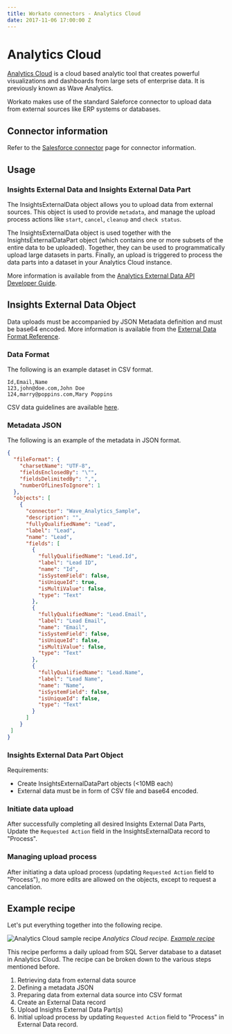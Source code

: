 ```yaml
---
title: Workato connectors - Analytics Cloud
date: 2017-11-06 17:00:00 Z
---
```


# Analytics Cloud
[Analytics Cloud](https://www.salesforce.com/products/einstein-analytics/features/) is a cloud based analytic tool that creates powerful visualizations and dashboards from large sets of enterprise data. It is previously known as Wave Analytics.

Workato makes use of the standard Saleforce connector to upload data from external sources like ERP systems or databases.

## Connector information
Refer to the [Salesforce connector](salesforce.md) page for connector information.

## Usage

### Insights External Data and Insights External Data Part
The InsightsExternalData object allows you to upload data from external sources. This object is used to provide `metadata`, and manage the upload process actions like `start`, `cancel`, `cleanup` and `check status`.

The InsightsExternalData object is used together with the InsightsExternalDataPart object (which contains one or more subsets of the entire data to be uploaded). Together, they can be used to programmatically upload large datasets in parts. Finally, an upload is triggered to process the data parts into a dataset in your Analytics Cloud instance.

More information is available from the [Analytics External Data API Developer Guide](https://developer.salesforce.com/docs/atlas.en-us.bi_dev_guide_ext_data.meta/bi_dev_guide_ext_data/bi_ext_data_object_externaldatapart.htm).

## Insights External Data Object
Data uploads must be accompanied by JSON Metadata definition and must be base64 encoded. More information is available from the [External Data Format Reference](https://developer.salesforce.com/docs/atlas.en-us.206.0.bi_dev_guide_ext_data_format.meta/bi_dev_guide_ext_data_format/bi_ext_data_schema_reference.htm).

### Data Format
The following is an example dataset in CSV format.

```
Id,Email,Name
123,john@doe.com,John Doe
124,marry@poppins.com,Mary Poppins
```

CSV data guidelines are available [here](https://developer.salesforce.com/docs/atlas.en-us.206.0.bi_dev_guide_ext_data_format.meta/bi_dev_guide_ext_data_format/bi_ext_data_schema_overview.htm).

### Metadata JSON
The following is an example of the metadata in JSON format.

```json
{
  "fileFormat": {
    "charsetName": "UTF-8",
    "fieldsEnclosedBy": "\"",
    "fieldsDelimitedBy": ",",
    "numberOfLinesToIgnore": 1
  },
  "objects": [
    {
      "connector": "Wave_Analytics_Sample",
      "description": "",
      "fullyQualifiedName": "Lead",
      "label": "Lead",
      "name": "Lead",
      "fields": [
        {
          "fullyQualifiedName": "Lead.Id",
          "label": "Lead ID",
          "name": "Id",
          "isSystemField": false,
          "isUniqueId": true,
          "isMultiValue": false,
          "type": "Text"
        },
        {
          "fullyQualifiedName": "Lead.Email",
          "label": "Lead Email",
          "name": "Email",
          "isSystemField": false,
          "isUniqueId": false,
          "isMultiValue": false,
          "type": "Text"
        },
        {
          "fullyQualifiedName": "Lead.Name",
          "label": "Lead Name",
          "name": "Name",
          "isSystemField": false,
          "isUniqueId": false,
          "type": "Text"
        }
      ]
    }
 ]
}

```

### Insights External Data Part Object

Requirements:
- Create InsightsExternalDataPart objects (<10MB each)
- External data must be in form of CSV file and base64 encoded.

### Initiate data upload
After successfully completing all desired Insights External Data Parts, Update the `Requested Action` field in the InsightsExternalData record to "Process".

### Managing upload process
After initiating a data upload process (updating `Requested Action` field to "Process"), no more edits are allowed on the objects, except to request a cancelation.

## Example recipe
Let's put everything together into the following recipe.

![Analytics Cloud sample recipe](~@img/analytics_cloud/analytics-cloud-sample-recipe.png)
*Analytics Cloud recipe. [Example recipe](https://www.workato.com/recipes/607500)*

This recipe performs a daily upload from SQL Server database to a dataset in Analytics Cloud. The recipe can be broken down to the various steps mentioned before.
1. Retrieving data from external data source
2. Defining a metadata JSON
3. Preparing data from external data source into CSV format
4. Create an External Data record
5. Upload Insights External Data Part(s)
6. Initial upload process by updating `Requested Action` field to "Process" in External Data record.
